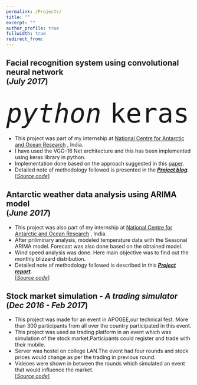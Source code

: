 ```yaml
---
permalink: /Projects/
title: ""
excerpt: ""
author_profile: true
fullwidth: true
redirect_from: 
---
```

## Facial recognition system using convolutional neural network <br>(_July 2017_)
<span  style="font-size: 6em;">_`python`_ `keras`</span><br>
* This project was part of my internship at [National Centre for Antarctic and Ocean Research](http://www.ncaor.gov.in/) , India. 
* I have used the VGG-16 Net architecture and this has been implemented using keras library in python.
* Implementation done based on the approach suggested in this [paper](http://www.robots.ox.ac.uk/~vgg/publications/2015/Parkhi15/parkhi15.pdf).
* Detailed note of methodology followed is presented in the [**_Project blog_**](https://anirudhk686.github.io/facial_recognition/).<br>[[_Source code_]](https://github.com/anirudhk686/facial_recognition)

## Antarctic weather data analysis using ARIMA model <br>(_June 2017_)
* This project was also part of my internship at [National Centre for Antarctic and Ocean Research](http://www.ncaor.gov.in/) , India.
* After priliminary analysis, modeled temperature data with the Seasonal ARIMA model. Forecast was also done based on the obtained model.
* Wind speed analysis was done. Here main objective was to find out the monthly blizzard distribution.
* Detailed note of methodology followed is described in this [**_Project report_**](https://github.com/anirudhk686/weather_data_analysis/blob/master/Final_report.pdf).<br>
[[_Source code_]](https://github.com/anirudhk686/weather_data_analysis)

## Stock market simulation - _A trading simulator_ <br>(_Dec 2016 - Feb 2017_)
* This project was made for an event in APOGEE,our technical fest. More than 300 participants from all over the country participated in this event.
* This project was used as trading platform in an event which was simulation of the stock market.Participants could register and trade with their mobile.
* Server was hostel on college LAN.The event had four rounds and stock prices would change as per the trading in previous round.
* Videoes were shown in between the rounds which simulated an event that would influence the market.<br>
[[_Source code_]](https://github.com/anirudhk686/SMS_2017)





